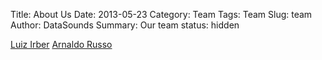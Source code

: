 Title: About Us
Date: 2013-05-23 
Category: Team
Tags: Team
Slug: team
Author: DataSounds
Summary: Our team
status: hidden

[Luiz Irber](http://osrc.dfm.io/luizirber)
[Arnaldo Russo](http://osrc.dfm.io/arnaldorusso)

